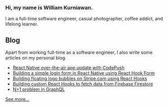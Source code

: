 ### Hi, my name is William Kurniawan.

I am a full-time software engineer, casual photographer, coffee addict, and lifelong learner.

## Blog

Apart from working full-time as a software engineer, I also write some articles on my personal blog.

* [React Native over-the-air app update with CodePush](https://www.williamkurniawan.com/blog/react-native-over-the-air-app-update-with-codepush)
* [Building a simple login form in React Native using React Hook Form](https://www.williamkurniawan.com/blog/building-a-simple-login-form-in-react-native-using-react-hook-form)
* [Building floating logo bubbles on Stripe.com using React Hooks](https://www.williamkurniawan.com/blog/building-floating-logo-bubbles-on-stripe-com-using-react-hooks)
* [Building custom React Hooks to fetch data from Firebase Firestore](https://www.williamkurniawan.com/blog/building-custom-react-hooks-to-fetch-data-from-firebase-firestore)
* [N+1 problem in GraphQL](https://www.williamkurniawan.com/blog/n-1-problem-in-graphql)

[See more...](https://www.williamkurniawan.com)
